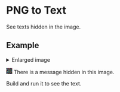 # PNG to Text
See texts hidden in the image. 


## Example
<details>
  <summary>Enlarged image</summary>


  > ![image](./test/thisat1024.png)
</details>

![image](./test/this.png)
There is a message hidden in this image.


Build and run it to see the text. 

